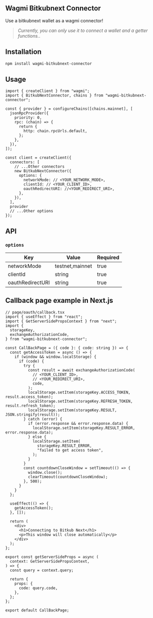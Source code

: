 ## Wagmi Bitkubnext Connector

Use a bitkubnext wallet as a wagmi connector!

> _Currently, you can only use it to connect a wallet and a getter functions._.

## Installation

```bash
npm install wagmi-bitkubnext-connector
```

## Usage

```tsx
import { createClient } from "wagmi";
import { BitkubNextConnector, chains } from "wagmi-bitkubnext-connector";

const { provider } = configureChains([chains.mainnet], [
  jsonRpcProvider({
    priority: 0,
    rpc: (chain) => {
      return {
        http: chain.rpcUrls.default,
      };
    },
  }),
]);

const client = createClient({
  connectors: [
    // ...Other connectors
    new BitkubNextConnector({
      options: {
        networkMode: // <YOUR_NETWORK_MODE>,
        clientId: // <YOUR_CLIENT_ID>,
        oauthRedirectURI: //<YOUR_REDIRECT_URI>,
      },
    }),
  ],
  provider
  // ...Other options
});
```

## API

### `options`

| Key              | Value           | Required |
| ---------------- | --------------- | -------- |
| networkMode      | testnet,mainnet | true     |
| clientId         | string          | true     |
| oauthRedirectURI | string          | true     |

## Callback page example in Next.js

```tsx
// page/oauth/callback.tsx
import { useEffect } from "react";
import { GetServerSidePropsContext } from "next";
import {
  storageKey,
  exchangeAuthorizationCode,
} from "wagmi-bitkubnext-connector";

const CallBackPage = ({ code }: { code: string }) => {
  const getAccessToken = async () => {
    if (window && window.localStorage) {
      if (code) {
        try {
          const result = await exchangeAuthorizationCode(
            // <YOUR_CLIENT_ID>,
            // <YOUR_REDIRECT_URI>,
            code,
          );
          localStorage.setItem(storageKey.ACCESS_TOKEN, result.access_token);
          localStorage.setItem(storageKey.REFRESH_TOKEN, result.refresh_token);
          localStorage.setItem(storageKey.RESULT, JSON.stringify(result));
        } catch (error) {
          if (error.response && error.response.data) {
            localStorage.setItem(storageKey.RESULT_ERROR, error.response.data);
          } else {
            localStorage.setItem(
              storageKey.RESULT_ERROR,
              "failed to get access token",
            );
          }
        }
        const countdownCloseWindow = setTimeout(() => {
          window.close();
          clearTimeout(countdownCloseWindow);
        }, 500);
      }
    }
  };

  useEffect(() => {
    getAccessToken();
  }, []);

  return (
    <div>
      <h1>Connecting to Bitkub Next</h1>
      <p>This window will close automatically</p>
    </div>
  );
};

export const getServerSideProps = async (
  context: GetServerSidePropsContext,
) => {
  const query = context.query;

  return {
    props: {
      code: query.code,
    },
  };
};

export default CallBackPage;
```
